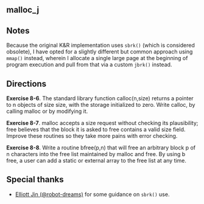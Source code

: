 malloc_j
---

## Notes
Because the original K&R implementation uses `sbrk()` (which is considered obsolete), I have opted for a slightly different but common approach using `mmap()` instead, wherein I allocate a single large page at the beginning of program execution and pull from that via a custom `jbrk()` instead.

## Directions
**Exercise 8-6**. The standard library function calloc(n,size) returns a pointer to n objects of size size, with the storage initialized to zero. Write calloc, by calling malloc or by modifying it.

**Exercise 8-7**. malloc accepts a size request without checking its plausibility; free believes that the block it is asked to free contains a valid size field. Improve these routines so they take more pains with error checking.

**Exercise 8-8**. Write a routine bfree(p,n) that will free an arbitrary block p of n characters into the free list maintained by malloc and free. By using b free, a user can add a static or external array to the free list at any time.

## Special thanks 
* [Elliott Jin (@robot-dreams)](https://github.com/robot-dreams) for some guidance on `sbrk()` use.
